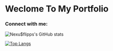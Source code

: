 # Weclome To My Portfolio

### Connect with me:

![Nexu$flipps's GitHub stats](https://github-readme-stats.vercel.app/api?username=nexusflipp&show_icons=true&theme=aura) 

[![Top Langs](https://github-readme-stats.vercel.app/api/top-langs/?username=nexusflipp&layout=compact)](https://github.com/nexusflipp/github-readme-stats)

